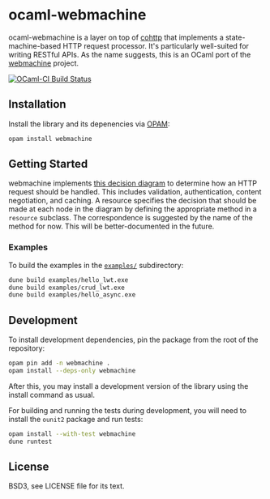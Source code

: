 # ocaml-webmachine

ocaml-webmachine is a layer on top of [cohttp][] that implements a
state-machine-based HTTP request processor. It's particularly well-suited for
writing RESTful APIs. As the name suggests, this is an OCaml port of the
[webmachine][] project.

[cohttp]: https://github.com/mirage/ocaml-cohttp
[webmachine]: https://github.com/webmachine/webmachine

[![OCaml-CI Build Status](https://img.shields.io/endpoint?url=https://ci.ocamllabs.io/badge/inhabitedtype/ocaml-webmachine/master)](https://ci.ocamllabs.io/github/inhabitedtype/ocaml-webmachine)

## Installation

Install the library and its depenencies via [OPAM][opam]:

[opam]: http://opam.ocaml.org/

```bash
opam install webmachine
```

## Getting Started

webmachine implements [this decision diagram][diagram] to determine how an HTTP
request should be handled. This includes validation, authentication, content
negotiation, and caching. A resource specifies the decision that should be made
at each node in the diagram by defining the appropriate method in a `resource`
subclass. The correspondence is suggested by the name of the method for now.
This will be better-documented in the future.

### Examples

To build the examples in the [`examples/`][examples_dir] subdirectory:

```bash
dune build examples/hello_lwt.exe
dune build examples/crud_lwt.exe
dune build examples/hello_async.exe
```

[diagram]: https://raw.githubusercontent.com/webmachine/webmachine/develop/docs/http-headers-status-v3.png
[examples_dir]: examples/

## Development

To install development dependencies, pin the package from the root of the
repository:

```bash
opam pin add -n webmachine .
opam install --deps-only webmachine
```

After this, you may install a development version of the library using the
install command as usual.

For building and running the tests during development, you will need to install
the `ounit2` package and run tests:

```bash
opam install --with-test webmachine
dune runtest
```

## License

BSD3, see LICENSE file for its text.
